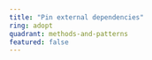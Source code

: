 ```yaml
---
title: "Pin external dependencies"
ring: adopt
quadrant: methods-and-patterns
featured: false
---
```

